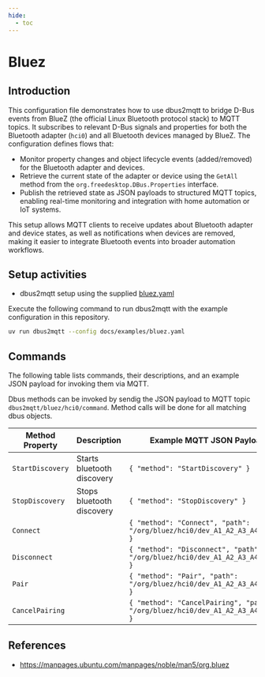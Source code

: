 ```yaml
---
hide:
  - toc
---
```


# Bluez

## Introduction

This configuration file demonstrates how to use dbus2mqtt to bridge D-Bus events from BlueZ (the official Linux Bluetooth protocol stack) to MQTT topics. It subscribes to relevant D-Bus signals and properties for both the Bluetooth adapter (`hci0`) and all Bluetooth devices managed by BlueZ. The configuration defines flows that:

* Monitor property changes and object lifecycle events (added/removed) for the Bluetooth adapter and devices.
* Retrieve the current state of the adapter or device using the `GetAll` method from the `org.freedesktop.DBus.Properties` interface.
* Publish the retrieved state as JSON payloads to structured MQTT topics, enabling real-time monitoring and integration with home automation or IoT systems.

This setup allows MQTT clients to receive updates about Bluetooth adapter and device states, as well as notifications when devices are removed, making it easier to integrate Bluetooth events into broader automation workflows.

## Setup activities

* dbus2mqtt setup using the supplied [bluez.yaml](https://github.com/jwnmulder/dbus2mqtt/blob/main/docs/examples/bluez.yaml)

Execute the following command to run dbus2mqtt with the example configuration in this repository.

```bash
uv run dbus2mqtt --config docs/examples/bluez.yaml
```

## Commands

The following table lists commands, their descriptions, and an example JSON payload for invoking them via MQTT.

Dbus methods can be invoked by sendig the JSON payload to MQTT topic `dbus2mqtt/bluez/hci0/command`. Method calls will be done for all matching dbus objects.

| Method<br />Property  | Description                          | Example MQTT JSON Payload                          |
|-----------------------|--------------------------------------|-------------------------------------------------|
| `StartDiscovery`      | Starts bluetooth discovery           | `{ "method": "StartDiscovery" }`                |
| `StopDiscovery`       | Stops bluetooth discovery            | `{ "method": "StopDiscovery" }`                         |
| `Connect`              |                                      | `{ "method": "Connect", "path": "/org/bluez/hci0/dev_A1_A2_A3_A4_A5_A6" }`                |
| `Disconnect`           |                                      | `{ "method": "Disconnect", "path": "/org/bluez/hci0/dev_A1_A2_A3_A4_A5_A6" }`                         |
| `Pair`                 |                                      | `{ "method": "Pair", "path": "/org/bluez/hci0/dev_A1_A2_A3_A4_A5_A6" }`                |
| `CancelPairing`        |                                      | `{ "method": "CancelPairing", "path": "/org/bluez/hci0/dev_A1_A2_A3_A4_A5_A6" }`                         |

## References

* <https://manpages.ubuntu.com/manpages/noble/man5/org.bluez>
